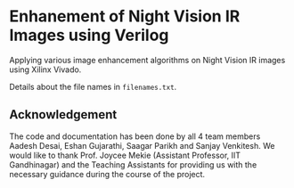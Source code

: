 # Enhanement of Night Vision IR Images using Verilog
Applying various image enhancement algorithms on Night Vision IR images using Xilinx Vivado.

Details about the file names in `filenames.txt`.

## Acknowledgement

The code and documentation has been done by all 4 team members Aadesh Desai, Eshan Gujarathi, Saagar Parikh and Sanjay Venkitesh. We would like to thank Prof. Joycee Mekie (Assistant Professor, IIT Gandhinagar) and the Teaching Assistants for providing us with the necessary guidance during the course of the project.
